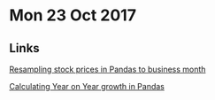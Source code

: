# Mon 23 Oct 2017

## Links

[Resampling stock prices in Pandas to business month](https://stackoverflow.com/questions/14036397/how-to-get-dataframe-pct-change-to-calculate-monthly-change-on-daily-price-data)

[Calculating Year on Year growth in Pandas](https://stackoverflow.com/questions/28328636/calculating-year-over-year-growth-by-group-in-pandas)